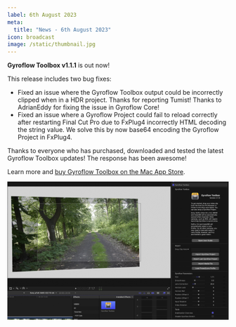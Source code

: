 ```yaml
---
label: 6th August 2023
meta:
  title: "News - 6th August 2023"
icon: broadcast
image: /static/thumbnail.jpg
---
```


**Gyroflow Toolbox v1.1.1** is out now!

This release includes two bug fixes:

- Fixed an issue where the Gyroflow Toolbox output could be incorrectly clipped when in a HDR project. Thanks for reporting Tumist! Thanks to AdrianEddy for fixing the issue in Gyroflow Core!
- Fixed an issue where a Gyroflow Project could fail to reload correctly after restarting Final Cut Pro due to FxPlug4 incorrectly HTML decoding the string value. We solve this by now base64 encoding the Gyroflow Project in FxPlug4.

Thanks to everyone who has purchased, downloaded and tested the latest Gyroflow Toolbox updates! The response has been awesome!

Learn more and [buy Gyroflow Toolbox on the Mac App Store](https://gyroflowtoolbox.fcp.cafe).

![](/static/gyroflow-toolbox-1-1-0.jpg)